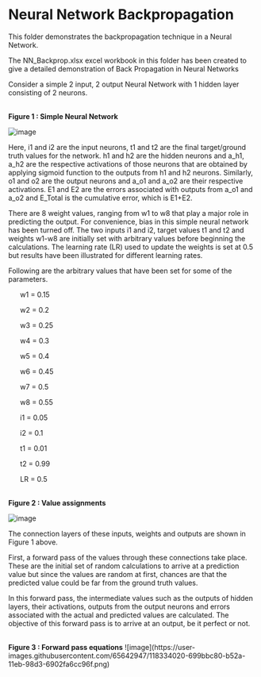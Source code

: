 # Neural Network Backpropagation

This folder demonstrates the backpropagation technique in a Neural Network.

The NN_Backprop.xlsx excel workbook in this folder has been created to give a detailed demonstration of Back Propagation in Neural Networks

Consider a simple 2 input, 2 output Neural Network with 1 hidden layer consisting of 2 neurons.

</br>
<b>Figure 1 : Simple Neural Network</b>

![image](https://user-images.githubusercontent.com/65642947/118331899-df9e2480-b526-11eb-9232-b956a1f91b4a.png)

Here, i1 and i2 are the input neurons, t1 and t2 are the final target/ground truth values for the network. h1 and h2 are the hidden neurons and a_h1, a_h2 are the respective activations of those neurons that are obtained by applying sigmoid function to the outputs from h1 and h2 neurons. Similarly, o1 and o2 are the output neurons and a_o1 and a_o2 are their respective activations. E1 and E2 are the errors associated with outputs from a_o1 and a_o2 and E_Total is the cumulative error, which is E1+E2.

There are 8 weight values, ranging from w1 to w8 that play a major role in predicting the output. For convenience, bias in this simple neural network has been turned off. The two inputs i1 and i2, target values t1 and t2 and weights w1-w8 are initially set with arbitrary values before beginning the calculations. The learning rate (LR) used to update the weights is set at 0.5 but results have been illustrated for different learning rates.

Following are the arbitrary values that have been set for some of the parameters.

<ul>w1 = 0.15</ul>
<ul>w2 = 0.2</ul>
<ul>w3 = 0.25</ul>
<ul>w4 = 0.3</ul>
<ul>w5 = 0.4</ul>
<ul>w6 = 0.45</ul>
<ul>w7 = 0.5</ul>
<ul>w8 = 0.55</ul>
<ul>i1 = 0.05</ul>
<ul>i2 = 0.1</ul>
<ul>t1 = 0.01</ul>
<ul>t2 = 0.99</ul>
<ul>LR = 0.5</ul>

</br>
<b>Figure 2 : Value assignments</b>

![image](https://user-images.githubusercontent.com/65642947/118333278-0cebd200-b529-11eb-9af6-15b1a5bf33c7.png)

The connection layers of these inputs, weights and outputs are shown in Figure 1 above.

First, a forward pass of the values through these connections take place. These are the initial set of random calculations to arrive at a prediction value but since the values are random at first, chances are that the predicted value could be far from the ground truth values. 

In this forward pass, the intermediate values such as the outputs of hidden layers, their activations, outputs from the output neurons and errors associated with the actual and predicted values are calculated. The objective of this forward pass is to arrive at an output, be it perfect or not.

</br>
<b>Figure 3 : Forward pass equations</b>
![image](https://user-images.githubusercontent.com/65642947/118334020-699bbc80-b52a-11eb-98d3-6902fa6cc96f.png)
